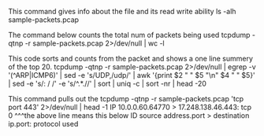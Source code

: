 This command gives info about the file and its read write ability
ls -alh sample-packets.pcap


The command below counts the total num of packets being used
tcpdump -qtnp -r sample-packets.pcap 2>/dev/null | wc -l


This code sorts and counts from the packet and shows a one line summery of the top 20.
tcpdump -qtnp -r sample-packets.pcap 2>/dev/null | egrep -v '(^ARP|ICMP6)' | sed -e 's/UDP,/udp/' | awk '{print $2 " " $5 "\n" $4 " " $5}' | sed -e 's/: / /' -e 's/^.*\.//' | sort | uniq -c | sort -nr | head -20


This command pulls out the 
tcpdump -qtnp -r sample-packets.pcap 'tcp port 443' 2>/dev/null | head -1
IP 10.0.0.60.64770 > 17.248.138.46.443: tcp 0
^^^the above line means this below
ID source address.port > destination ip.port: protocol used